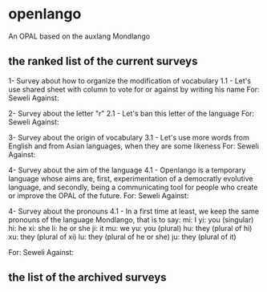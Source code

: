 # openlango
An OPAL based on the auxlang Mondlango

## the ranked list of the current surveys

1- Survey about how to organize the modification of vocabulary
1.1 - Let's use shared sheet with column to vote for or against by writing his name
For: Seweli
Against:
 
2- Survey about the letter "r" 
2.1 - Let's ban this letter of the language 
For: Seweli 
Against: 
 
3- Survey about the origin of vocabulary
3.1 - Let's use more words from English and from Asian languages, when they are some likeness
For: Seweli
Against:

4- Survey about the aim of the language
4.1 - Openlango is a temporary language whose aims are, first, experimentation of a democratly evolutive language, and secondly, being a communicating tool for people who create or improve the OPAL of the future.
For: Seweli
Against:

4- Survey about the pronouns
4.1 - In a first time at least, we keep the same pronouns of the language Mondlango, that is to say:
mi: I
yi:  you (singular)
hi:  he
xi:  she
li:  he or she
ji:  it
mu:  we
yu:  you (plural)
hu:  they (plural of hi)
xu:  they (plural of xi)
lu:  they (plural of he or she)
ju:  they (plural of it)

For: Seweli
Against:


## the list of the archived surveys
